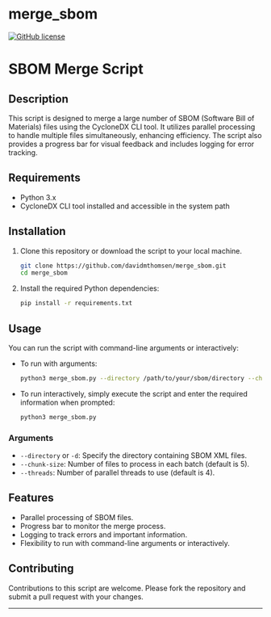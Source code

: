 # merge_sbom

[![GitHub license](https://img.shields.io/github/license/ReFirmLabs/binwalk.svg)](LICENSE)

# SBOM Merge Script

## Description

This script is designed to merge a large number of SBOM (Software Bill of Materials) files using the CycloneDX CLI tool. It utilizes parallel processing to handle multiple files simultaneously, enhancing efficiency. The script also provides a progress bar for visual feedback and includes logging for error tracking.

## Requirements

- Python 3.x
- CycloneDX CLI tool installed and accessible in the system path

## Installation

1. Clone this repository or download the script to your local machine.

    ```bash
    git clone https://github.com/davidmthomsen/merge_sbom.git
    cd merge_sbom
    ```

2. Install the required Python dependencies:

    ```bash
    pip install -r requirements.txt
    ```

## Usage

You can run the script with command-line arguments or interactively:

- To run with arguments:

    ```bash
    python3 merge_sbom.py --directory /path/to/your/sbom/directory --chunk-size 5 --threads 4
    ```

- To run interactively, simply execute the script and enter the required information when prompted:

    ```bash
    python3 merge_sbom.py
    ```

### Arguments

- `--directory` or `-d`: Specify the directory containing SBOM XML files.
- `--chunk-size`: Number of files to process in each batch (default is 5).
- `--threads`: Number of parallel threads to use (default is 4).

## Features

- Parallel processing of SBOM files.
- Progress bar to monitor the merge process.
- Logging to track errors and important information.
- Flexibility to run with command-line arguments or interactively.

## Contributing

Contributions to this script are welcome. Please fork the repository and submit a pull request with your changes.

---
